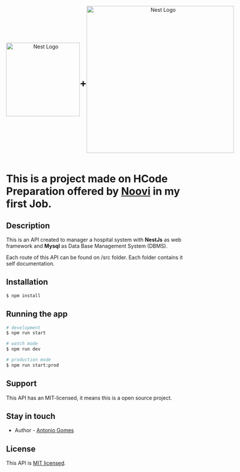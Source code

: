 <div style="display:flex; flwx-direction: row; justify-content: space-evenly; align-items: center;">
    <p align="center">
      <a href="http://nestjs.com/" target="blank"><img src="https://nestjs.com/img/logo-small.svg" width="200" alt="Nest Logo" /></a>
    </p>
    <h1>
        +
    </h1>
    <p align="center">
      <a href="https://www.mysql.com/" target="blank"><img src="https://www.vectorlogo.zone/logos/mysql/mysql-official.svg" width="400" alt="Nest Logo" /></a>
    </p>
</div>

# This is a project made on HCode Preparation offered by [Noovi](https://www.noovi.com.br/) in my first Job.




## Description

This is an API created to manager a hospital system with **NestJs** as web framework and **Mysql** as Data Base Management System (DBMS).

Each route of this API can be found on /src folder. Each folder contains it self documentation.

## Installation

```bash
$ npm install
```

## Running the app

```bash
# development
$ npm run start

# watch mode
$ npm run dev

# production mode
$ npm run start:prod
```

## Support

This API has an MIT-licensed, it means this is a open source project.

## Stay in touch

- Author - [Antonio Gomes](https://www.linkedin.com/in/antonio-gomes-73488714a/)

## License

This API is [MIT licensed](LICENSE).
